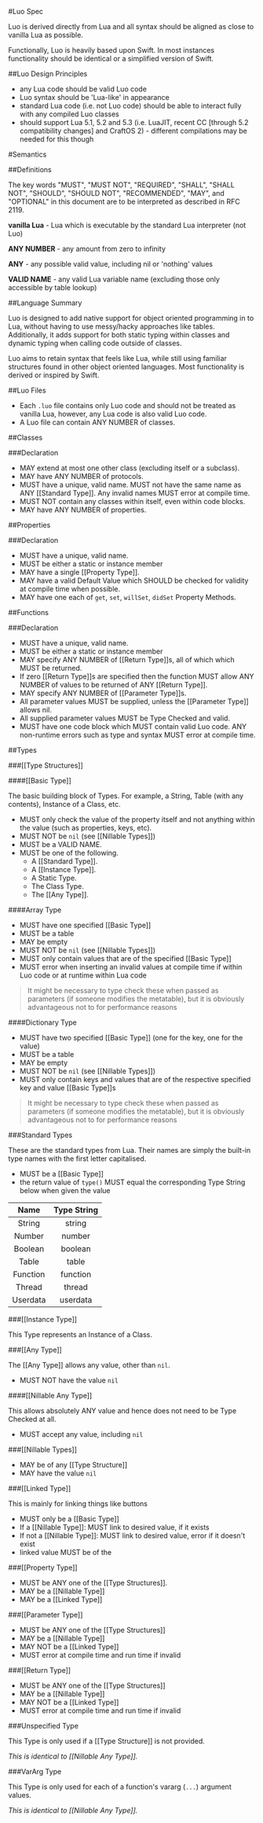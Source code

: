 #Luo Spec

Luo is derived directly from Lua and all syntax should be aligned as close to vanilla Lua as possible.

Functionally, Luo is heavily based upon Swift. In most instances functionality should be identical or a simplified version of Swift.

##Luo Design Principles

- any Lua code should be valid Luo code
- Luo syntax should be 'Lua-like' in appearance
- standard Lua code (i.e. not Luo code) should be able to interact fully with any compiled Luo classes
- should support Lua 5.1, 5.2 and 5.3 (i.e. LuaJIT, recent CC [through 5.2 compatibility changes] and CraftOS 2) - different compilations may be needed for this though

#Semantics

##Definitions

The key words "MUST", "MUST NOT", "REQUIRED", "SHALL", "SHALL NOT", "SHOULD", "SHOULD NOT", "RECOMMENDED", "MAY", and "OPTIONAL" in this document are to be interpreted as described in RFC 2119.

**vanilla Lua** - Lua which is executable by the standard Lua interpreter (not Luo)

**ANY NUMBER** - any amount from zero to infinity

**ANY** - any possible valid value, including nil or 'nothing' values

**VALID NAME** - any valid Lua variable name (excluding those only accessible by table lookup)

##Language Summary

Luo is designed to add native support for object oriented programming in to Lua, without having to use messy/hacky approaches like tables. Additionally, it adds support for both static typing within classes and dynamic typing when calling code outside of classes.

Luo aims to retain syntax that feels like Lua, while still using familiar structures found in other object oriented languages. Most functionality is derived or inspired by Swift.

##Luo Files

- Each `.luo` file contains only Luo code and should not be treated as vanilla Lua, however, any Lua code is also valid Luo code.
- A Luo file can contain ANY NUMBER of classes.

##Classes

###Declaration

- MAY extend at most one other class (excluding itself or a subclass).
- MAY have ANY NUMBER of protocols.
- MUST have a unique, valid name. MUST not have the same name as ANY [[Standard Type]]. Any invalid names MUST error at compile time.
- MUST NOT contain any classes within itself, even within code blocks.
- MAY have ANY NUMBER of properties.

##Properties

###Declaration

- MUST have a unique, valid name.
- MUST be either a static or instance member
- MAY have a single [[Property Type]].
- MAY have a valid Default Value which SHOULD be checked for validity at compile time when possible.
- MAY have one each of `get`, `set`, `willSet`, `didSet` Property Methods.

##Functions

###Declaration

- MUST have a unique, valid name.
- MUST be either a static or instance member
- MAY specify ANY NUMBER of [[Return Type]]s, all of which which MUST be returned.
- If zero [[Return Type]]s are specified then the function MUST allow ANY NUMBER of values to be returned of ANY [[Return Type]].
- MAY specify ANY NUMBER of [[Parameter Type]]s.
- All parameter values MUST be supplied, unless the [[Parameter Type]] allows nil.
- All supplied parameter values MUST be Type Checked and valid.
- MUST have one code block which MUST contain valid Luo code. ANY non-runtime errors such as type and syntax MUST error at compile time.

##Types

###[[Type Structures]]

####[[Basic Type]]

The basic building block of Types. For example, a String, Table (with any contents), Instance of a Class, etc.

- MUST only check the value of the property itself and not anything within the value (such as properties, keys, etc).
- MUST NOT be `nil` (see [[Nillable Types]])
- MUST be a VALID NAME.
- MUST be one of the following.
	- A [[Standard Type]].
	- A [[Instance Type]].
	- A Static Type.
	- The Class Type.
	- The [[Any Type]].

####Array Type

- MUST have one specified [[Basic Type]]
- MUST be a table
- MAY be empty
- MUST NOT be `nil` (see [[Nillable Types]])
- MUST only contain values that are of the specified [[Basic Type]]
- MUST error when inserting an invalid values at compile time if within Luo code or at runtime within Lua code

> It might be necessary to type check these when passed as parameters (if someone modifies the metatable), but it is obviously advantageous not to for performance reasons

####Dictionary Type

- MUST have two specified [[Basic Type]] (one for the key, one for the value)
- MUST be a table
- MAY be empty
- MUST NOT be `nil` (see [[Nillable Types]])
- MUST only contain keys and values that are of the respective specified key and value [[Basic Type]]s

> It might be necessary to type check these when passed as parameters (if someone modifies the metatable), but it is obviously advantageous not to for performance reasons

###Standard Types

These are the standard types from Lua. Their names are simply the built-in type names with the first letter capitalised.

- MUST be a [[Basic Type]]
- the return value of `type()` MUST equal the corresponding Type String below when given the value

| Name | Type String |
| :--: | :---------: |
| String   | string   |
| Number   | number   |
| Boolean  | boolean  |
| Table    | table    |
| Function | function |
| Thread   | thread   |
| Userdata | userdata |

###[[Instance Type]]

This Type represents an Instance of a Class.

###[[Any Type]]

The [[Any Type]] allows any value, other than `nil`.

- MUST NOT have the value `nil`

####[[Nillable Any Type]]

This allows absolutely ANY value and hence does not need to be Type Checked at all.

- MUST accept any value, including `nil`

###[[Nillable Types]]

- MAY be of any [[Type Structure]]
- MAY have the value `nil`

###[[Linked Type]]

This is mainly for linking things like buttons

- MUST only be a [[Basic Type]]
- If a [[Nillable Type]]: MUST link to desired value, if it exists
- If not a [[Nillable Type]]: MUST link to desired value, error if it doesn't exist
- linked value MUST be of the

###[[Property Type]]

- MUST be ANY one of the [[Type Structures]].
- MAY be a [[Nillable Type]]
- MAY be a [[Linked Type]]

###[[Parameter Type]]

- MUST be ANY one of the [[Type Structures]]
- MAY be a [[Nillable Type]]
- MAY NOT be a [[Linked Type]]
- MUST error at compile time and run time if invalid

###[[Return Type]]

- MUST be ANY one of the [[Type Structures]]
- MAY be a [[Nillable Type]]
- MAY NOT be a [[Linked Type]]
- MUST error at compile time and run time if invalid

###Unspecified Type

This Type is only used if a [[Type Structure]] is not provided.

*This is identical to [[Nillable Any Type]].*

###VarArg Type

This Type is only used for each of a function's vararg (`...`) argument values.

*This is identical to [[Nillable Any Type]].*

